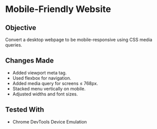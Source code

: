 # Mobile-Friendly Website

## Objective
Convert a desktop webpage to be mobile-responsive using CSS media queries.

## Changes Made
- Added viewport meta tag.
- Used flexbox for navigation.
- Added media query for screens ≤ 768px.
- Stacked menu vertically on mobile.
- Adjusted widths and font sizes.

## Tested With
- Chrome DevTools Device Emulation
